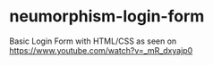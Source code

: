 # neumorphism-login-form
Basic Login Form with HTML/CSS as seen on https://www.youtube.com/watch?v=_mR_dxyajp0
